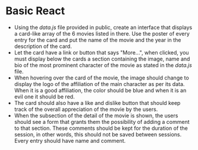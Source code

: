 # Basic React

- Using the _data.js_ file provided in public, create an interface that displays a card-like array of the 6 movies listed in there. Use the poster of every entry for the card and put the name of the movie and the year in the description of the card.
- Let the card have a link or button that says "More...", when clicked, you must display below the cards a section containing the image, name and bio of the most prominent character of the movie as stated in the _data.js_ file.
- When hovering over the card of the movie, the image should change to display the logo of the affiliation of the main character as per its data. When it is a good affiliation, the color should be blue and when it is an evil one it should be red.
- The card should also have a like and dislike button that should keep track of the overall appreciation of the movie by the users.
- When the subsection of the detail of the movie is shown, the users should see a form that grants them the possibility of adding a comment to that section. These comments should be kept for the duration of the session, in other words, this should not be saved between sessions. Every entry should have name and comment.

